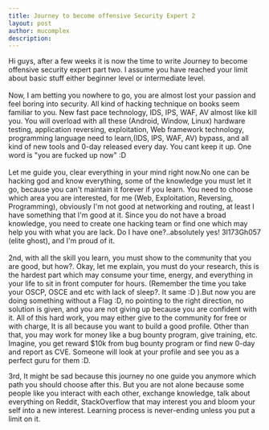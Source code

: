 ```yaml
---
title: Journey to become offensive Security Expert 2
layout: post
author: mucomplex
description:
---
```


Hi guys, after a few weeks it is now the time to write Journey to become offensive security expert part two. I assume you have reached your limit about basic stuff either beginner level or intermediate level.<br>
<br>
Now, I am betting you nowhere to go, you are almost lost your passion and feel boring into security. All kind of hacking technique on books seem familiar to you. New fast pace technology, IDS, IPS, WAF, AV almost like kill you. You will overload with all these (Android, Window, Linux) hardware testing, application reversing, exploitation, Web framework technology, programming language need to learn,(IDS, IPS, WAF, AV) bypass, and all kind of new tools and 0-day released every day. You cant keep it up. One word is "you are fucked up now" :D<br>
<br>
Let me guide you, clear everything in your mind right now.No one can be hacking god and know everything, some of the knowledge you must let it go, because you can't maintain it forever if you learn. You need to choose which area you are interested, for me (Web, Exploitation, Reversing, Programming), obviously I'm not good at networking and routing, at least I have something that I'm good at it. Since you do not have a broad knowledge, you need to create one hacking team or find one which may help you with what you are lack. Do I have one?..absolutely yes! 3l173Gh057 (elite ghost), and I'm proud of it.<br>
<br>
2nd, with all the skill you learn, you must show to the community that you are good, but how?. Okay, let me explain, you must do your research, this is the hardest part which may consume your time, energy, and everything in your life to sit in front computer for hours. (Remember the time you take your OSCP, OSCE and etc with lack of sleep?. It same :D ).But now you are doing something without a Flag :D, no pointing to the right direction, no solution is given, and you are not giving up because you are confident with it. All of this hard work, you may either give to the community for free or with charge, It is all because you want to build a good profile. Other than that, you may work for money like a bug bounty program, give training, etc. Imagine, you get reward $10k from bug bounty program or find new 0-day and report as CVE. Someone will look at your profile and see you as a perfect guru for them :D.<br>

3rd, It might be sad because this journey no one guide you anymore which path you should choose after this. But you are not alone because some people like you interact with each other, exchange knowledge, talk about everything on Reddit, StackOverflow that may interest you and bloom your self into a new interest. Learning process is never-ending unless you put a limit on it. <br>


